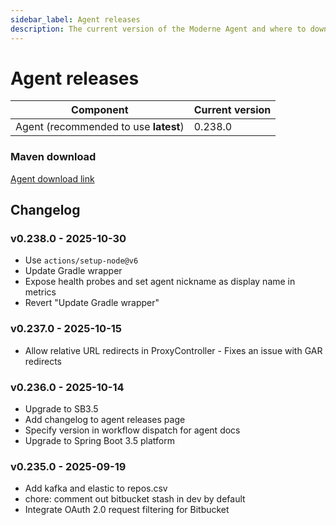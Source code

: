 ```yaml
---
sidebar_label: Agent releases
description: The current version of the Moderne Agent and where to download it.
---
```


# Agent releases

| Component                             | Current version |
| ------------------------------------- | --------------- |
| Agent (recommended to use **latest**) | 0.238.0         |

### Maven download

[Agent download link](https://repo1.maven.org/maven2/io/moderne/moderne-agent/0.238.0/moderne-agent-0.238.0.jar)


## Changelog

### v0.238.0 - 2025-10-30

* Use `actions/setup-node@v6`
* Update Gradle wrapper
* Expose health probes and set agent nickname as display name in metrics
* Revert "Update Gradle wrapper"
### v0.237.0 - 2025-10-15

* Allow relative URL redirects in ProxyController - Fixes an issue with GAR redirects
### v0.236.0 - 2025-10-14

* Upgrade to SB3.5
* Add changelog to agent releases page
* Specify version in workflow dispatch for agent docs
* Upgrade to Spring Boot 3.5 platform
### v0.235.0 - 2025-09-19

* Add kafka and elastic to repos.csv
* chore: comment out bitbucket stash in dev by default
* Integrate OAuth 2.0 request filtering for Bitbucket